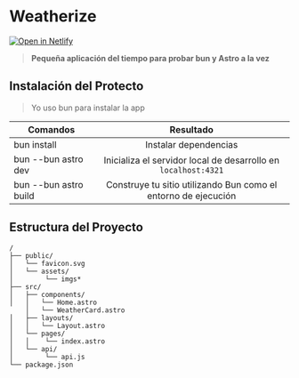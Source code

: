 # Weatherize

[![Open in Netlify](https://upload.wikimedia.org/wikipedia/commons/thumb/b/b8/Netlify_logo.svg/1200px-Netlify_logo.svg.png)](https://weatherizeastro.netlify.app/)

> **Pequeña aplicación del tiempo para probar bun y Astro a la vez** 


## Instalación del Protecto

> Yo uso bun para instalar la app

| Comandos                   | Resultado             |
| -----------------------    |:---------------------:|
| bun install                | Instalar dependencias |
| bun --bun astro dev        | Inicializa el servidor local de desarrollo en  `localhost:4321`|
| bun --bun astro build      | Construye tu sitio utilizando Bun como el entorno de ejecución |

## Estructura del Proyecto

```text
/
├── public/
│   └── favicon.svg
│   └── assets/
│        └── imgs* 
├── src/
│   ├── components/
│   │   └── Home.astro
    │   └── WeatherCard.astro
│   ├── layouts/
│   │   └── Layout.astro
│   └── pages/
│   │    └── index.astro
│   └── api/
│        └── api.js
└── package.json
```
